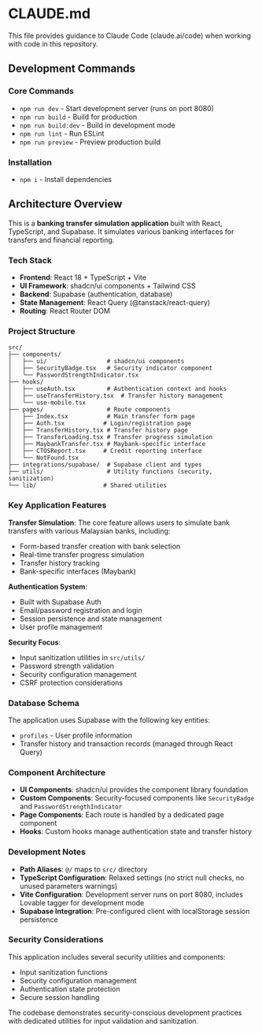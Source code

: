 # CLAUDE.md

This file provides guidance to Claude Code (claude.ai/code) when working with code in this repository.

## Development Commands

### Core Commands
- `npm run dev` - Start development server (runs on port 8080)
- `npm run build` - Build for production 
- `npm run build:dev` - Build in development mode
- `npm run lint` - Run ESLint
- `npm run preview` - Preview production build

### Installation
- `npm i` - Install dependencies

## Architecture Overview

This is a **banking transfer simulation application** built with React, TypeScript, and Supabase. It simulates various banking interfaces for transfers and financial reporting.

### Tech Stack
- **Frontend**: React 18 + TypeScript + Vite
- **UI Framework**: shadcn/ui components + Tailwind CSS
- **Backend**: Supabase (authentication, database)
- **State Management**: React Query (@tanstack/react-query)
- **Routing**: React Router DOM

### Project Structure

```
src/
├── components/
│   ├── ui/                 # shadcn/ui components
│   ├── SecurityBadge.tsx   # Security indicator component
│   └── PasswordStrengthIndicator.tsx
├── hooks/
│   ├── useAuth.tsx         # Authentication context and hooks
│   ├── useTransferHistory.tsx  # Transfer history management
│   └── use-mobile.tsx
├── pages/                  # Route components
│   ├── Index.tsx           # Main transfer form page
│   ├── Auth.tsx           # Login/registration page
│   ├── TransferHistory.tsx # Transfer history page
│   ├── TransferLoading.tsx # Transfer progress simulation
│   ├── MaybankTransfer.tsx # Maybank-specific interface
│   ├── CTOSReport.tsx     # Credit reporting interface
│   └── NotFound.tsx
├── integrations/supabase/  # Supabase client and types
├── utils/                  # Utility functions (security, sanitization)
└── lib/                   # Shared utilities
```

### Key Application Features

**Transfer Simulation**: The core feature allows users to simulate bank transfers with various Malaysian banks, including:
- Form-based transfer creation with bank selection
- Real-time transfer progress simulation 
- Transfer history tracking
- Bank-specific interfaces (Maybank)

**Authentication System**: 
- Built with Supabase Auth
- Email/password registration and login
- Session persistence and state management
- User profile management

**Security Focus**:
- Input sanitization utilities in `src/utils/`
- Password strength validation
- Security configuration management
- CSRF protection considerations

### Database Schema

The application uses Supabase with the following key entities:
- `profiles` - User profile information
- Transfer history and transaction records (managed through React Query)

### Component Architecture

- **UI Components**: shadcn/ui provides the component library foundation
- **Custom Components**: Security-focused components like `SecurityBadge` and `PasswordStrengthIndicator`
- **Page Components**: Each route is handled by a dedicated page component
- **Hooks**: Custom hooks manage authentication state and transfer history

### Development Notes

- **Path Aliases**: `@/` maps to `src/` directory 
- **TypeScript Configuration**: Relaxed settings (no strict null checks, no unused parameters warnings)
- **Vite Configuration**: Development server runs on port 8080, includes Lovable tagger for development mode
- **Supabase Integration**: Pre-configured client with localStorage session persistence

### Security Considerations

This application includes several security utilities and components:
- Input sanitization functions
- Security configuration management  
- Authentication state protection
- Secure session handling

The codebase demonstrates security-conscious development practices with dedicated utilities for input validation and sanitization.